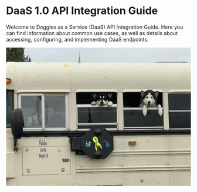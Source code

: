 # DaaS 1.0 API Integration Guide

Welcome to Doggies as a Service (DaaS) API Integration Guide. Here you can find information about common use cases, as well as details about accessing, configuring, and implementing DaaS endpoints.

![Doggies as a Service](assets/doggies.jpg) 
